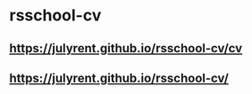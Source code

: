 # rsschool-cv
## https://julyrent.github.io/rsschool-cv/cv
## https://julyrent.github.io/rsschool-cv/
